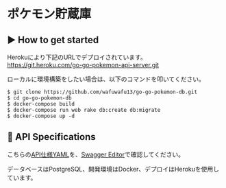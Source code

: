 # ポケモン貯蔵庫

## :arrow_forward: How to get started

Herokuにより下記のURLでデプロイされています。  
https://git.heroku.com/go-go-pokemon-api-server.git  

ローカルに環境構築をしたい場合は、以下のコマンドを叩いてください。

```
$ git clone https://github.com/wafuwafu13/go-go-pokemon-db.git
$ cd go-go-pokemon-db
$ docker-compose build
$ docker-compose run web rake db:create db:migrate
$ docker-compose up -d
```

## :triangular_ruler:  API Specifications

こちらの[API仕様YAML](https://github.com/wafuwafu13/go-go-pokemon-db/blob/master/api-document.yaml)を、[Swagger Editor](https://editor.swagger.io/)で確認してください。

データベースはPostgreSQL、開発環境はDocker、デプロイはHerokuを使用しています。
